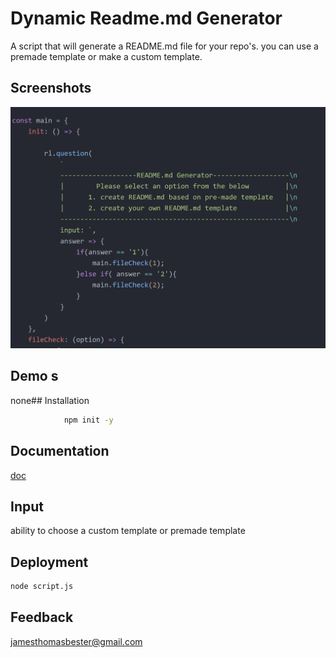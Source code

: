 # Dynamic Readme.md Generator
            
A script that will generate a README.md file for your repo's. you can use a premade template or make a custom template.
## Screenshots 
            

![App Screenshot](readme.png)
## Demo s
none## Installation 
```bash
            npm init -y
```
## Documentation 

[doc](https://readme.so/editor)
## Input 

ability to choose a custom template or premade template 
## Deployment 
```bash
node script.js
```
## Feedback 

jamesthomasbester@gmail.com